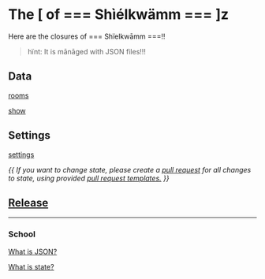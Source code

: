# The [ of === Shìélkwämm === ]z

Here are the closures of === Shïelkwāmm ===!! 
> hïnt: It is mānāged with JSON files!!!

## Data

[rooms](rooms/index.md)

[show](handles/index.md)


## Settings

[settings](settings/index.md)

*{{ If you want to change state, please create a [pull request](https://docs.github.com/en/github/collaborating-with-issues-and-pull-requests/about-pull-requests) for all changes to state, using provided [pull request templates.](.github/PULL_REQUEST_TEMPLATE/index.md) }}*

## [Release](release/index.md)

-----
### School

[What is JSON?](https://www.copterlabs.com/json-what-it-is-how-it-works-how-to-use-it/)

[What is state?](https://www.freecodecamp.org/news/state-in-javascript-explained-by-cooking-a-simple-meal-2baf10a787ee/)
